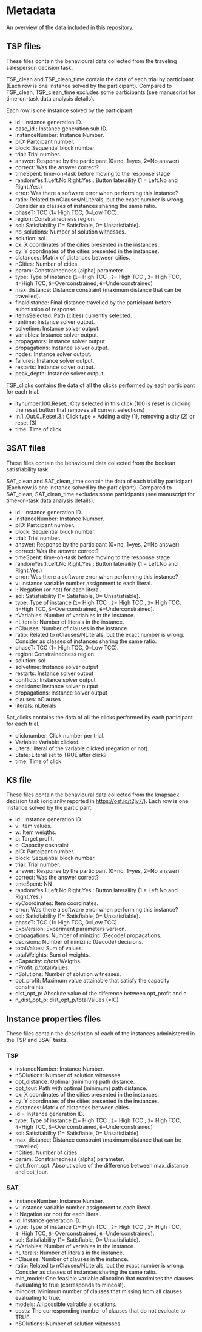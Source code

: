 # Metadata

An overview of the data included in this repository.

## TSP files

These files contain the behavioural data collected from the traveling salesperson decision task. 

TSP_clean and TSP_clean_time contain the data of each trial by participant (Each row is one instance solved by the participant). Compared to TSP_clean, TSP_clean_time excludes some participants (see manuscript for time-on-task data analysis details).

Each row is one instance solved by the participant.

- id : Instance generation ID.
- case_id : Instance generation sub ID.
- instanceNumber: Instance Number.
- pID: Partcipant number.
- block: Sequential block number.
- trial: Trial number.
- answer: Response by the participant (0=no, 1=yes, 2=No answer)
- correct: Was the answer correct?
- timeSpent: time-on-task before moving to the response stage
- randomYes.1.Left.No.Right.Yes.: Button lateraility (1 = Left.No and Right.Yes.)
- error: Was there a software error when performing this instance?
- ratio: Related to nClauses/NLiterals, but the exact number is wrong. Consider as classes of instances sharing the same ratio.
- phaseT: TCC (1= High TCC, 0=Low TCC).
- region: Constrainedness region.
- sol: Satisfiability (1= Satisfiable, 0= Unsatisfiable).
- no_solutions: Number of solution witnesses.
- solution: sol.
- cx: X coordinates of the cities presented in the instances.
- cy: Y coordinates of the cities presented in the instances.
- distances: Matrix of distances between cities.
- nCities: Number of cities.
- param: Constrainedness (alpha) parameter.
- type: Type of instance (`1`= High TCC , `2`= High TCC , `3`= High TCC, `4`=High TCC, `5`=Overconstrained, `6`=Underconstrained)
- max_distance: Distance constraint (maximum distance that can be travelled).
- finaldistance: Final distance travelled by the participant before submission of response.
- itemsSelected: Path (cities) currently selected.
- runtime: Instance solver output.
- solvetime: Instance solver output.
- variables: Instance solver output.
- propagators: Instance solver output.
- propagations: Instance solver output.
- nodes: Instance solver output.
- failures: Instance solver output.
- restarts: Instance solver output.
- peak_depth: Instance solver output.

TSP_clicks contains the data of all the clicks performed by each participant for each trial.

- itynumber.100.Reset.: City selected in this click (100 is reset is clicking the reset button that removes all current selections)
- In.1..Out.0..Reset.3.: Click type = Adding a city (1), removing a city (2) or reset (3)
- time: Time of click.

## 3SAT files

These files contain the behavioural data collected from the boolean satisfiability task. 

SAT_clean and SAT_clean_time contain the data of each trial by participant (Each row is one instance solved by the participant). Compared to SAT_clean, SAT_clean_time excludes some participants (see manuscript for time-on-task data analysis details).

- id : Instance generation ID.
- instanceNumber: Instance Number.
- pID: Partcipant number.
- block: Sequential block number.
- trial: Trial number.
- answer: Response by the participant (0=no, 1=yes, 2=No answer)
- correct: Was the answer correct?
- timeSpent: time-on-task before moving to the response stage
- randomYes.1.Left.No.Right.Yes.: Button lateraility (1 = Left.No and Right.Yes.)
- error: Was there a software error when performing this instance?
- v: Instance variable number assignment to each literal.
- l: Negation (or not) for each literal.
- sol: Satisfiability (1= Satisfiable, 0= Unsatisfiable).
- type: Type of instance (`1`= High TCC , `2`= High TCC , `3`= High TCC, `4`=High TCC, `5`=Overconstrained, `6`=Underconstrained).
- nVariables: Number of variables in the instance.
- nLiterals: Number of literals in the instance.
- nClauses: Number of clauses in the instance. 
- ratio: Related to nClauses/NLiterals, but the exact number is wrong. Consider as classes of instances sharing the same ratio.
- phaseT: TCC (1= High TCC, 0=Low TCC).
- region: Constrainedness region.
- solution: sol
- solvetime: Instance solver output
- restarts: Instance solver output
- conflicts: Instance solver output
- decisions: Instance solver output
- propagations: Instance solver output
- clauses: nClauses
- literals: nLiterals


Sat_clicks contains the data of all the clicks performed by each participant for each trial.
- clicknumber: Click number per trial.
- Variable: Variable clicked.
- Literal: literal of the variable clicked (negation or not).
- State: Literal set to TRUE after click?
- time: Time of click.

## KS file

These files contain the behavioural data collected from the knapsack decision task (origianlly reported in https://osf.io/t2jv7/). Each row is one instance solved by the participant.

- id : Instance generation ID.
- v: Item values.
- w: Item weigths.
- p: Target profit.
- c: Capacity cosnraint
- pID: Partcipant number.
- block: Sequential block number.
- trial: Trial number.
- answer: Response by the participant (0=no, 1=yes, 2=No answer)
- correct: Was the answer correct?
- timeSpent: NN
- randomYes.1.Left.No.Right.Yes.: Button lateraility (1 = Left.No and Right.Yes.)
- xyCoordinates: Item coordinates.
- error: Was there a software error when performing this instance?
- sol: Satisfiability (1= Satisfiable, 0= Unsatisfiable).
- phaseT: TCC (1= High TCC, 0=Low TCC).
- ExpVersion: Experiment parameters version.
- propagations: Number of minizinc (Gecode) propagations.
- decisions: Number of minizinc (Gecode) decisions.
- totalValues: Sum of values.
- totalWeights: Sum of weights.
- nCapacity: c/totalWeigths.
- nProfit: p/totalValues.
- nSolutions: Number of solution witnesses.
- opt_profit: Maximum value attainable that satisfy the capacity constraints.
- dist_opt_p: Absolute value of the diference between opt_profit and c.
- n_dist_opt_p: dist_opt_p/totalValues (=IC)

## Instance properties files

These files contain the description of each of the instances administered in the TSP and 3SAT tasks.

### TSP

- instanceNumber: Instance Number.
- nSOlutions: Number of solution witnesses.
- opt_distance: Optimal (minimum) path distance.
- opt_tour: Path with optimal (minimum) path distance.
- cx: X coordinates of the cities presented in the instances.
- cy: Y coordinates of the cities presented in the instances.
- distances: Matrix of distances between cities.
- id = Instance generation ID.
- type: Type of instance (`1`= High TCC , `2`= High TCC , `3`= High TCC, `4`=High TCC, `5`=Overconstrained, `6`=Underconstrained)
- sol: Satisfiability (1= Satisfiable, 0= Unsatisfiable)
- max_distance: Distance constraint (maximum distance that can be travelled)
- nCities: Number of cities.
- param: Constrainedness (alpha) parameter.
- dist_from_opt: Absolut value of the difference between max_distance and opt_tour.

### SAT

- instanceNumber: Instance Number.
- v: Instance variable number assignment to each literal.
- l: Negation (or not) for each literal.
- id: Instance generation ID.
- type: Type of instance (`1`= High TCC , `2`= High TCC , `3`= High TCC, `4`=High TCC, `5`=Overconstrained, `6`=Underconstrained).
- sol: Satisfiability (1= Satisfiable, 0= Unsatisfiable).
- nVariables: Number of variables in the instance.
- nLiterals: Number of literals in the instance.
- nClauses: Number of clauses in the instance. 
- ratio: Related to nClauses/NLiterals, but the exact number is wrong. Consider as classes of instances sharing the same ratio.
- min_model: One feasible variable allocation that maximises the clauses evaluating to true (corresponds to mincost).
- mincost: Minimum number of clauses that missing from all clauses evaluating to true.
- models: All possible vairable allocations.
- costs: The corresponding number of clauses that do not evaluate to TRUE.
- nSOlutions: Number of solution witnesses.
